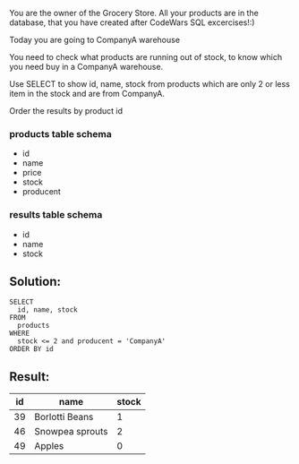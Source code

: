 You are the owner of the Grocery Store. All your products are in the database, that you have created after CodeWars SQL excercises!:)

Today you are going to CompanyA warehouse

You need to check what products are running out of stock, to know which you need buy in a CompanyA warehouse.

Use SELECT to show id, name, stock from products which are only 2 or less item in the stock and are from CompanyA.

Order the results by product id

### products table schema

-   id
-   name
-   price
-   stock
-   producent

### results table schema

-   id
-   name
-   stock

## Solution:

```
SELECT 
  id, name, stock 
FROM 
  products 
WHERE 
  stock <= 2 and producent = 'CompanyA' 
ORDER BY id
```

## Result:

| id | name | stock |
| --- | --- | --- |
| 39 | Borlotti Beans | 1 |
| 46 | Snowpea sprouts | 2 |
| 49 | Apples | 0 |
